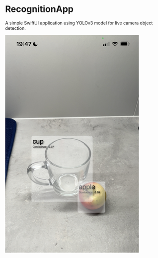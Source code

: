 #  RecognitionApp

A simple SwiftUI application using YOLOv3 model for live camera object detection.

<img src="RecognitionApp/Resources/img.jpg" width="430" height="700"/> 

